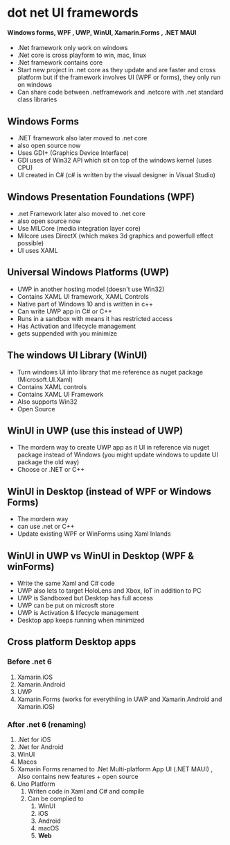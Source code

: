 # dot net UI framewords

#### Windows forms, WPF , UWP, WinUI, Xamarin.Forms , .NET MAUI
- .Net framework only work on windows
- .Net core is cross playform to win, mac, linux
- .Net framework contains core
- Start new project in .net core as they update and are faster and cross platform but if the framework involves UI (WPF or forms), they only run on windows
- Can share code between .netframework and .netcore with .net standard class libraries

## Windows Forms
- .NET framework also later moved to .net core
- also open source now
- Uses GDI+ (Graphics Device Interface)
- GDI uses of Win32 API which sit on top of the windows kernel (uses CPU)
- UI created in C# (c# is written by the visual designer in Visual Studio)

## Windows Presentation Foundations (WPF)
- .net Framework later also moved to .net core
- also open source now
- Use MILCore (media integration layer core)
- Milcore uses DirectX (which makes 3d graphics and powerfull effect possible)
- UI uses XAML

## Universal Windows Platforms (UWP)
- UWP in another hosting model (doesn't use Win32)
- Contains XAML UI framework, XAML Controls
- Native part of Windows 10 and is written in c++
- Can write UWP app in C# or C++
- Runs in a sandbox with means it has restricted access
- Has Activation and lifecycle management
- gets suppended with you minimize

## The windows UI Library (WinUI)
- Turn windows UI into library that me reference as nuget package (Microsoft.UI.Xaml)
- Contains XAML controls
- Contains XAML UI Framework
- Also supports Win32
- Open Source

## WinUI in UWP (use this instead of UWP)
- The mordern way to create UWP app as it UI in reference via nuget package instead of Windows (you might update windows to update UI package the old way)
- Choose or .NET or C++

## WinUI in Desktop (instead of WPF or Windows Forms)
- The mordern way
- can use .net or C++
- Update existing WPF or WinForms using Xaml Inlands


## WinUI in UWP vs WinUI in Desktop (WPF & winForms)
- Write the same Xaml and C# code
- UWP also lets to target HoloLens and Xbox, IoT in addition to PC
- UWP is Sandboxed but Desktop has full access
- UWP can be put on microsft store
- UWP is Activation & lifecycle management
- Desktop app keeps running when minimized

## Cross platform Desktop apps
### Before .net 6
1. Xamarin.iOS
2. Xamarin.Android
3. UWP
4. Xamarin.Forms (works for everythiing in UWP and Xamarin.Android and Xamarin.iOS)
### After .net 6 (renaming)
1. .Net for iOS
2. .Net for Android
3. WinUI
4. Macos
5. Xamarin Forms renamed to .Net Multi-platform App UI (.NET MAUI) , Also contains new features + open source
6. Uno Platform 
    1. Writen code in Xaml and C# and compile
    2. Can be complied to
        1. WinUI
        2. iOS
        3. Android
        4. macOS
        5. **Web**

